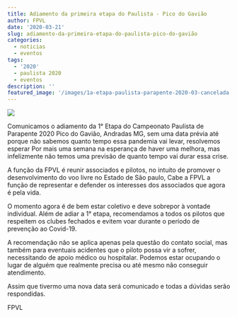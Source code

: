 ```yaml
---
title: Adiamento da primeira etapa do Paulista - Pico do Gavião
author: FPVL
date: '2020-03-21'
slug: adiamento-da-primeira-etapa-do-paulista-pico-do-gavião
categories:
  - noticias
  - eventos
tags:
  - '2020'
  - paulista 2020
  - eventos
description: ''
featured_image: '/images/1a-etapa-paulista-parapente-2020-03-cancelada.jpg'
---
```


![](/noticias/2020-03-21-adiamento-da-primeira-etapa-do-paulista-pico-do-gavião.br_files/1a-etapa-paulista-parapente-2020-03-cancelada.jpg)

Comunicamos o adiamento da 1° Etapa do Campeonato Paulista de Parapente 2020 Pico do Gavião, Andradas MG, sem uma data prévia até porque não sabemos quanto tempo essa pandemia vai levar, resolvemos esperar Por mais uma semana na esperança de haver uma melhora, mas infelizmente não temos uma previsão de quanto tempo vai durar essa crise.

A função da FPVL é reunir associados e pilotos, no intuito de  promover o desenvolvimento do voo livre no Estado de São paulo, Cabe a FPVL a função de representar e defender os interesses dos associados que agora é pela vida.

O momento agora é de bem estar coletivo e deve sobrepor à vontade individual. Além de adiar a 1° etapa, recomendamos a todos os pilotos que respeitem os clubes fechados e evitem voar durante o período de prevenção ao Covid-19.

A recomendação não se aplica apenas pela questão do contato social, mas também para eventuais acidentes que o piloto possa vir a sofrer, necessitando de apoio médico ou hospitalar. Podemos estar ocupando o lugar de alguém que realmente precisa ou até mesmo não conseguir atendimento. 

Assim que tivermo uma nova data será comunicado e todas a dúvidas serão respondidas.

FPVL